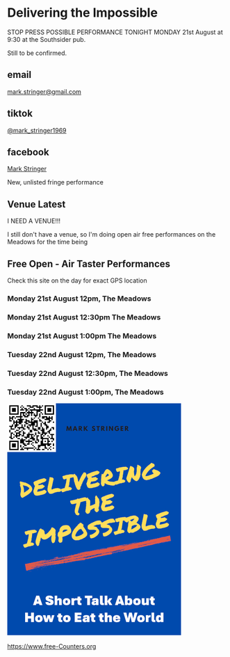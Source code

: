 # Delivering the Impossible

STOP PRESS POSSIBLE PERFORMANCE TONIGHT MONDAY 21st August at 9:30 at the Southsider pub.

Still to be confirmed.

## email
[mark.stringer@gmail.com](mailto:mark.stringer@gmail.com)
## tiktok
[@mark_stringer1969](https://www.tiktok.com/@mark_stringer1969)
## facebook
[Mark Stringer](https://m.facebook.com/the.mark.stringer)

New, unlisted fringe performance

## Venue Latest
I NEED A VENUE!!!

I still don't have a venue, so I'm doing open air free performances on the Meadows for the time being

## Free Open - Air Taster Performances
Check this site on the day for exact GPS location
### Monday 21st August 12pm, The Meadows
### Monday 21st August 12:30pm The Meadows
### Monday 21st August 1:00pm The Meadows
### Tuesday 22nd August 12pm, The Meadows
### Tuesday 22nd August 12:30pm, The Meadows
### Tuesday 22nd August 1:00pm, The Meadows


<img src="cover.png" alt="HTML5 Icon" width="400">
<br>

 <a href='https://www.free-counters.org/'>https://www.free-Counters.org</a> <script type='text/javascript' src='https://www.freevisitorcounters.com/auth.php?id=e7bbf3132718a9b35a58a29dac7bc8dab49852d0'></script>
<script type="text/javascript" src="https://www.freevisitorcounters.com/en/home/counter/1064077/t/2"></script>

